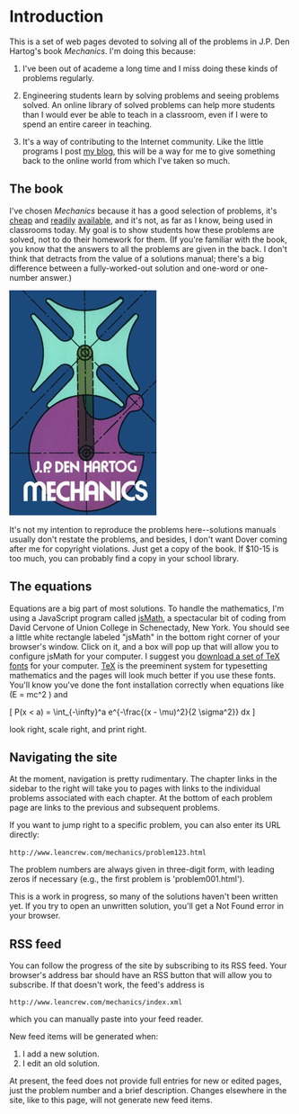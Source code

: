 # Introduction #

This is a set of web pages devoted to solving all of the problems in J.P. Den Hartog's book *Mechanics*. I'm doing this because:

1. I've been out of academe a long time and I miss doing these kinds of problems regularly.

2. Engineering students learn by solving problems and seeing problems solved. An online library of solved problems can help more students than I would ever be able to teach in a classroom, even if I were to spend an entire career in teaching.

2. It's a way of contributing to the Internet community. Like the little programs I post [my blog][6], this will be a way for me to give something back to the online world from which I've taken so much.

## The book ##

I've chosen *Mechanics* because it has a good selection of problems, it's [cheap][1] and [readily][2] [available][3], and it's not, as far as I know, being used in classrooms today. My goal is to show students how these problems are solved, not to do their homework for them. (If you're familiar with the book, you know that the answers to all the problems are given in the back. I don't think that detracts from the value of a solutions manual; there's a big difference between a fully-worked-out solution and one-word or one-number answer.)

![book][]

It's not my intention to reproduce the problems here--solutions manuals usually don't restate the problems, and besides, I don't want Dover coming after me for copyright violations. Just get a copy of the book. If $10-15 is too much, you can probably find a copy in your school library.

## The equations ##

Equations are a big part of most solutions. To handle the mathematics, I'm using a JavaScript program called [jsMath][], a spectacular bit of coding from David Cervone of Union College in Schenectady, New York. You should see a little white rectangle labeled "jsMath" in the bottom right corner of your browser's window. Click on it, and a box will pop up that will allow you to configure jsMath for your computer. I suggest you [download a set of TeX fonts][4] for your computer. [TeX][5] is the preeminent system for typesetting mathematics and the pages will look much better if you use these fonts. You'll know you've done the font installation correctly when equations like \(E = mc^2 \) and

\[ P(x < a) = \int_{-\infty}^a e^{-\frac{(x - \mu)^2}{2 \sigma^2}} dx \]

look right, scale right, and print right.

## Navigating the site ##

At the moment, navigation is pretty rudimentary. The chapter links in the sidebar to the right will take you to pages with links to the individual problems associated with each chapter. At the bottom of each problem page are links to the previous and subsequent problems.

If you want to jump right to a specific problem, you can also enter its URL directly:

`http://www.leancrew.com/mechanics/problem123.html`

The problem numbers are always given in three-digit form, with leading zeros if necessary (e.g., the first problem is 'problem001.html').

This is a work in progress, so many of the solutions haven't been written yet. If you try to open an unwritten solution, you'll get a Not Found error in your browser.

## RSS feed ##

You can follow the progress of the site by subscribing to its RSS feed. Your browser's address bar should have an RSS button that will allow you to subscribe. If that doesn't work, the feed's address is 

    http://www.leancrew.com/mechanics/index.xml

which you can manually paste into your feed reader.

New feed items will be generated when:

1. I add a new solution.
2. I edit an old solution.

At present, the feed does not provide full entries for new or edited pages, just the problem number and a brief description. Changes elsewhere in the site, like to this page, will not generate new feed items.



[1]: http://www.buy.com/retail/product.asp?sku=30085228&loc=106&sp=1
[2]: http://store.yahoo.com/doverpublications/0486607542.html
[3]: http://www.amazon.com/exec/obidos/tg/detail/-/0486607542/qid=1138201008/sr=8-1/ref=sr_8_xs_ap_i1_xgl14/102-3200201-1168123?v=glance&s=books&n=507846
[jsMath]: http://www.math.union.edu/locate/jsMath/
[4]: http://www.math.union.edu/~dpvc/jsMath/download/jsMath-fonts.html
[5]: http://www.tug.org/
[book]: images/book-cover.png
[6]: http://www.leancrew.com/all-this
